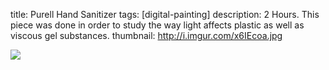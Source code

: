 title: Purell Hand Sanitizer
tags: [digital-painting]
description: 2 Hours. This piece was done in order to study the way light affects plastic as well as viscous gel substances.
thumbnail: http://i.imgur.com/x6IEcoa.jpg

![](http://i.imgur.com/x6IEcoa.jpg)